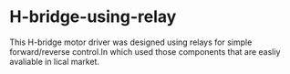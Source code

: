 # H-bridge-using-relay
This H-bridge motor driver was designed using relays for simple forward/reverse control.In which used those components that are easliy avaliable in lical market.
